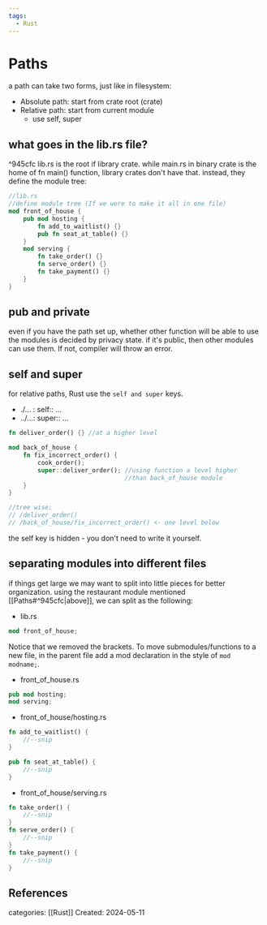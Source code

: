 ```yaml
---
tags:
  - Rust
---
```

# Paths
a path can take two forms, just like in filesystem:
- Absolute path: start from crate root (crate)
- Relative path: start from current module
	- use self, super

## what goes in the lib.rs file?
^945cfc
lib.rs is the root if library crate. while main.rs in binary crate is the home of fn main() function, library crates don't have that. instead, they define the module tree:
```rust
//lib.rs
//define module tree (If we were to make it all in one file)
mod front_of_house {
	pub mod hosting {
		fn add_to_waitlist() {}
		pub fn seat_at_table() {}
	}
	mod serving {
		fn take_order() {}
		fn serve_order() {}
		fn take_payment() {}
	}
}
```

## pub and private
even if you have the path set up, whether other function will be able to use the modules is decided by privacy state. if it's public, then other modules can use them. If not, compiler will throw an error.
## self and super
for relative paths, Rust use the ```self and super``` keys.
- ./... : self:: ...
- ../...: super:: ...
```rust
fn deliver_order() {} //at a higher level

mod back_of_house {
	fn fix_incorrect_order() {
		cook_order();
		super::deliver_order(); //using function a level higher
								//than back_of_house module
	}
}

//tree wise:
// /deliver_order()
// /back_of_house/fix_incorrect_order() <- one level below
```
the self key is hidden - you don't need to write it yourself.

## separating modules into different files
if things get large we may want to split into little pieces for better organization. using the restaurant module mentioned [[Paths#^945cfc|above]], we can split as the following:

- lib.rs
```rust
mod front_of_house;
```
Notice that we removed the brackets.
To move submodules/functions to a new file, in the parent file add a mod declaration in the style of ```mod modname;```.

- front_of_house.rs
```rust
pub mod hosting;
mod serving;
```

- front_of_house/hosting.rs
```rust
fn add_to_waitlist() {
	//--snip
}

pub fn seat_at_table() {
	//--snip
}
```
- front_of_house/serving.rs
```rust
fn take_order() {
	//--snip
}
fn serve_order() {
	//--snip
}
fn take_payment() {
	//--snip
}
```

## References

categories: [[Rust]]
Created: 2024-05-11